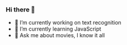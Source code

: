 ### Hi there 👋

<!--
**dawnorak/dawnorak** is a ✨ _special_ ✨ repository because its `README.md` (this file) appears on your GitHub profile.

Here are some ideas to get you started:
-->
- 🔭 I’m currently working on text recognition
- 🌱 I’m currently learning JavaScript
- 💬 Ask me about movies, I know it all
